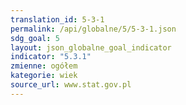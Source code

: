 ```yaml
---
translation_id: 5-3-1
permalink: /api/globalne/5/5-3-1.json
sdg_goal: 5
layout: json_globalne_goal_indicator
indicator: "5.3.1"
zmienne: ogółem
kategorie: wiek
source_url: www.stat.gov.pl
---
```

